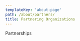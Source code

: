 ```yaml
---
templateKey: 'about-page'
path: /about/partners/
title: Partnering Organizations
---
```


Partnerships
